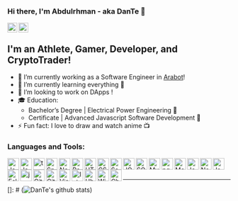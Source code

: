 ### Hi there, I'm Abdulrhman - aka DanTe 👋
[<img align="left" alt="dantemessy | LinkedIn" width="22px" src="https://cdn.jsdelivr.net/npm/simple-icons@v3/icons/linkedin.svg" />][linkedin]
[<img align="left" alt="dantemessy | Telegram" width="22px" src="https://cdn.jsdelivr.net/npm/simple-icons@3.4.0/icons/telegram.svg" />][telegram]
<br/>
## I'm an Athlete, Gamer, Developer, and CryptoTrader!
- 🔭 I’m currently working as a Software Engineer in [Arabot][website]!
- 🌱 I’m currently learning everything 🤣
- 🔗 I’m looking to work on DApps !
- 🎓 Education: 
    - Bachelor’s Degree | Electrical Power Engineering 🔌
    - Certificate | Advanced Javascript Software Development 🔧
- ⚡ Fun fact: I love to draw and watch anime 📺 



### Languages and Tools:

<img align="left" alt="JavaScript" width="26px" src="https://cdn.jsdelivr.net/npm/simple-icons@3.3.0/icons/javascript.svg" />
<img align="left" alt="Java" width="26px" src="https://cdn.jsdelivr.net/npm/simple-icons@3.3.0/icons/java.svg" />
<img align="left" alt="typescript" width="26px" src="https://cdn.jsdelivr.net/npm/simple-icons@3.4.0/icons/typescript.svg" />
<img align="left" alt="Spring" width="26px" src="https://cdn.jsdelivr.net/npm/simple-icons@3.3.0/icons/spring.svg" />
<img align="left" alt="Node.js" width="26px" src="https://cdn.jsdelivr.net/npm/simple-icons@3.4.0/icons/node-dot-js.svg" />
<img align="left" alt="React" width="26px" src="https://cdn.jsdelivr.net/npm/simple-icons@3.4.0/icons/react.svg" />
<img align="left" alt="HTML5" width="26px" src="https://cdn.jsdelivr.net/npm/simple-icons@3.4.0/icons/html5.svg" />
<img align="left" alt="CSS3" width="26px" src="https://cdn.jsdelivr.net/npm/simple-icons@3.4.0/icons/css3.svg" />
<img align="left" alt="Sass" width="26px" src="https://cdn.jsdelivr.net/npm/simple-icons@3.4.0/icons/sass.svg" />
<img align="left" alt="JQuery" width="26px" src="https://cdn.jsdelivr.net/npm/simple-icons@3.3.0/icons/jquery.svg" />
<img align="left" alt="SQL" width="26px" src="https://image.flaticon.com/icons/svg/29/29594.svg" />
<img align="left" alt="MySQL" width="26px" src="https://cdn.jsdelivr.net/npm/simple-icons@3.4.0/icons/mysql.svg" />
<img align="left" alt="pgSQL" width="26px" src="https://cdn.jsdelivr.net/npm/simple-icons@3.3.0/icons/postgresql.svg" />
<img align="left" alt="MongoDB" width="26px" src="https://cdn.jsdelivr.net/npm/simple-icons@3.4.0/icons/mongodb.svg" />
<img align="left" alt="Jest" width="26px" src="https://cdn.jsdelivr.net/npm/simple-icons@3.4.0/icons/jest.svg" />
<img align="left" alt="Nodemon" width="26px" src="https://cdn.jsdelivr.net/npm/simple-icons@3.4.0/icons/nodemon.svg" />
<img align="left" alt="Json" width="26px" src="https://cdn.jsdelivr.net/npm/simple-icons@3.4.0/icons/json.svg" />
<img align="left" alt="Eslint" width="26px" src="https://cdn.jsdelivr.net/npm/simple-icons@3.4.0/icons/eslint.svg" />
<img align="left" alt="jsw" width="26px" src="https://cdn.jsdelivr.net/npm/simple-icons@3.4.0/icons/jsonwebtokens.svg" />
<img align="left" alt="Git" width="26px" src="https://cdn.jsdelivr.net/npm/simple-icons@3.4.0/icons/git.svg" />
<img align="left" alt="GitHub" width="26px" src="https://cdn.jsdelivr.net/npm/simple-icons@3.4.0/icons/github.svg" />
<img align="left" alt="Visual Studio Code" width="26px" src="https://cdn.jsdelivr.net/npm/simple-icons@3.4.0/icons/visualstudiocode.svg" />
<img align="left" alt="IntelliJ" width="26px" src="https://cdn.jsdelivr.net/npm/simple-icons@3.3.0/icons/intellijidea.svg" />
<img align="left" alt="Ubunto" width="26px" src="https://cdn.jsdelivr.net/npm/simple-icons@3.3.0/icons/ubuntu.svg" />
<img align="left" alt="Windows" width="26px" src="https://cdn.jsdelivr.net/npm/simple-icons@3.3.0/icons/windows.svg" />
<img align="left" alt="Chrome" width="26px" src="https://cdn.jsdelivr.net/npm/simple-icons@3.0.0/icons/googlechrome.svg" />

<br />
<br />

---


[]: # (![DanTe's github stats](https://github-readme-stats.vercel.app/api?username=dantemessy))


[website]: https://arabot.io
[twitter]: https://twitter.com/dantemessy
[instagram]: https://www.instagram.com/dante.messy
[facebook]: https://www.facebook.com/DanTe.Messy
[linkedin]: https://www.linkedin.com/in/abdulrhman-alharasis
[telegram]: https://t.me/dantemessy
